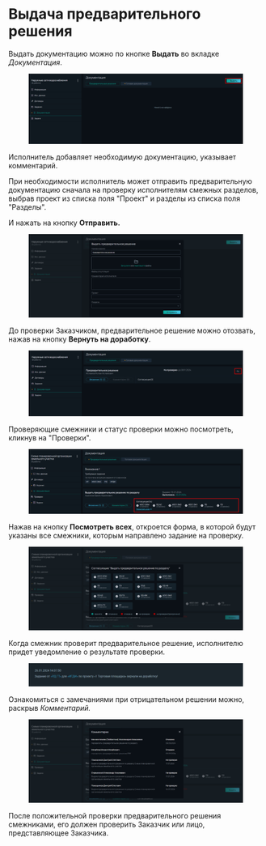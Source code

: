 # Выдача предварительного решения

Выдать документацию можно по кнопке **Выдать** во вкладке _Документация_.

<figure><img src="../../gitbook/assets/image (99).png" alt=""><figcaption></figcaption></figure>

Исполнитель добавляет необходимую документацию, указывает комментарий.

При необходимости исполнитель может отправить предварительную документацию сначала на проверку исполнителям смежных разделов, выбрав проект из списка поля "Проект" и разделы из списка поля "Разделы".

И нажать на кнопку **Отправить.**

<figure><img src="../../gitbook/assets/image (100).png" alt=""><figcaption></figcaption></figure>

До проверки Заказчиком, предварительное решение можно отозвать, нажав на кнопку **Вернуть на доработку**.

<figure><img src="../../gitbook/assets/image (101).png" alt=""><figcaption></figcaption></figure>

Проверяющие смежники и статус проверки можно посмотреть, кликнув на "Проверки".

<figure><img src="../../gitbook/assets/image (102).png" alt=""><figcaption></figcaption></figure>

Нажав на кнопку **Посмотреть всех**, откроется форма, в которой будут указаны все смежники, которым направлено задание на проверку.

<figure><img src="../../gitbook/assets/image (111).png" alt=""><figcaption></figcaption></figure>

Когда смежник проверит предварительное решение, исполнителю придет уведомление о результате проверки.

<figure><img src="../../gitbook/assets/image (426).png" alt=""><figcaption></figcaption></figure>

Ознакомиться с замечаниями при отрицательном решении можно, раскрыв _Комментарий._

<figure><img src="../../gitbook/assets/image (103).png" alt=""><figcaption></figcaption></figure>

После положительной проверки предварительного решения смежниками, его должен проверить Заказчик или лицо, представляющее Заказчика.
